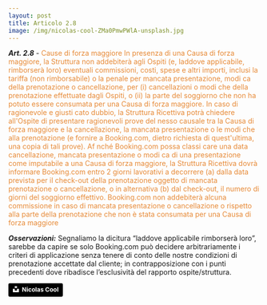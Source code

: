 ```yaml
---
layout: post
title: Articolo 2.8
image: /img/nicolas-cool-ZMa0PmwPWlA-unsplash.jpg
---
```


***Art. 2.8*** - <span style="color:#e78a37">Cause di forza maggiore In presenza di una Causa di forza maggiore, la Struttura non
addebiterà agli Ospiti (e, laddove applicabile, rimborserà loro) eventuali commissioni, costi, spese e altri
importi, inclusi la tariffa (non rimborsabile) o la penale per mancata presentazione, modi ca della
prenotazione o cancellazione, per (i) cancellazioni o modi che della prenotazione effettuate dagli Ospiti,
o (ii) la parte del soggiorno che non ha potuto essere consumata per una Causa di forza maggiore. In
caso di ragionevole e giusti cato dubbio, la Struttura Ricettiva potrà chiedere all'Ospite di presentare
ragionevoli prove del nesso causale tra la Causa di forza maggiore e la cancellazione, la mancata
presentazione o le modi che alla prenotazione (e fornire a Booking.com, dietro richiesta di quest'ultima,
una copia di tali prove). Af nché Booking.com possa classi care una data cancellazione, mancata
presentazione o modi ca di una presentazione come imputabile a una Causa di forza maggiore, la
Struttura Ricettiva dovrà informare Booking.com entro 2 giorni lavorativi a decorrere (a) dalla data
prevista per il check-out della prenotazione oggetto di mancata prenotazione o cancellazione, o in
alternativa (b) dal check-out, il numero di giorni del soggiorno effettivo. Booking.com non addebiterà
alcuna commissione in caso di mancata presentazione o cancellazione o rispetto alla parte della
prenotazione che non è stata consumata per una Causa di forza maggiore</span>

***Osservazioni:*** Segnaliamo la dicitura “laddove applicabile rimborserà loro”, sarebbe da capire se solo
Booking.com può decidere arbitrariamente i criteri di applicazione senza tenere di conto delle nostre
condizioni di prenotazione accettate dal cliente; in contrapposizione con i punti precedenti dove
ribadisce l’esclusività del rapporto ospite/struttura.

<a style="background-color:black;color:white;text-decoration:none;padding:4px 6px;font-family:-apple-system, BlinkMacSystemFont, &quot;San Francisco&quot;, &quot;Helvetica Neue&quot;, Helvetica, Ubuntu, Roboto, Noto, &quot;Segoe UI&quot;, Arial, sans-serif;font-size:12px;font-weight:bold;line-height:1.2;display:inline-block;border-radius:3px" href="https://unsplash.com/@shotz?utm_medium=referral&amp;utm_campaign=photographer-credit&amp;utm_content=creditBadge" target="_blank" rel="noopener noreferrer" title="Download free do whatever you want high-resolution photos from Nicolas Cool"><span style="display:inline-block;padding:2px 3px"><svg xmlns="http://www.w3.org/2000/svg" style="height:12px;width:auto;position:relative;vertical-align:middle;top:-2px;fill:white" viewBox="0 0 32 32"><title>unsplash-logo</title><path d="M10 9V0h12v9H10zm12 5h10v18H0V14h10v9h12v-9z"></path></svg></span><span style="display:inline-block;padding:2px 3px">Nicolas Cool</span></a>

